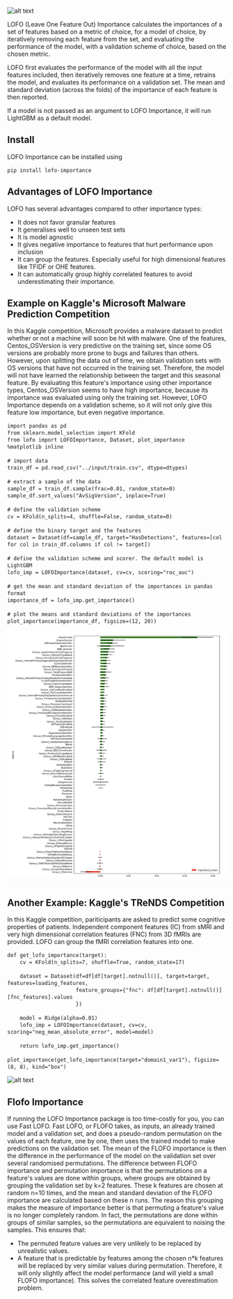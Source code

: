 ![alt text](docs/lofo_logo.png?raw=true "Title")

LOFO (Leave One Feature Out) Importance calculates the importances of a set of features based on a metric of choice, for a model of choice, by iteratively removing each feature from the set, and evaluating the performance of the model, with a validation scheme of choice, based on the chosen metric.

LOFO first evaluates the performance of the model with all the input features included, then iteratively removes one feature at a time, retrains the model, and evaluates its performance on a validation set. The mean and standard deviation (across the folds) of the importance of each feature is then reported.

If a model is not passed as an argument to LOFO Importance, it will run LightGBM as a default model.

## Install
LOFO Importance can be installed using
```
pip install lofo-importance
```

## Advantages of LOFO Importance 
LOFO has several advantages compared to other importance types:
* It does not favor granular features
* It generalises well to unseen test sets
* It is model agnostic
* It gives negative importance to features that hurt performance upon inclusion
* It can group the features. Especially useful for high dimensional features like TFIDF or OHE features.
* It can automatically group highly correlated features to avoid underestimating their importance.

## Example on Kaggle's Microsoft Malware Prediction Competition
In this Kaggle competition, Microsoft provides a malware dataset to predict whether or not a machine will soon be hit with malware. One of the features, Centos_OSVersion is very predictive on the training set, since some OS versions are probably more prone to bugs and failures than others. However, upon splitting the data out of time, we obtain validation sets with OS versions that have not occurred in the training set. Therefore, the model will not have learned the relationship between the target and this seasonal feature. By evaluating this feature's importance using other importance types, Centos_OSVersion seems to have high importance, because its importance was evaluated using only the training set. However, LOFO Importance depends on a validation scheme, so it will not only give this feature low importance, but even negative importance.

```
import pandas as pd
from sklearn.model_selection import KFold
from lofo import LOFOImportance, Dataset, plot_importance
%matplotlib inline

# import data
train_df = pd.read_csv("../input/train.csv", dtype=dtypes)

# extract a sample of the data
sample_df = train_df.sample(frac=0.01, random_state=0)
sample_df.sort_values("AvSigVersion", inplace=True)

# define the validation scheme
cv = KFold(n_splits=4, shuffle=False, random_state=0)

# define the binary target and the features
dataset = Dataset(df=sample_df, target="HasDetections", features=[col for col in train_df.columns if col != target])

# define the validation scheme and scorer. The default model is LightGBM
lofo_imp = LOFOImportance(dataset, cv=cv, scoring="roc_auc")

# get the mean and standard deviation of the importances in pandas format
importance_df = lofo_imp.get_importance()

# plot the means and standard deviations of the importances
plot_importance(importance_df, figsize=(12, 20))
```
![alt text](docs/plot_importance.png?raw=true "Title")


## Another Example: Kaggle's TReNDS Competition
In this Kaggle competition, pariticipants are asked to predict some cognitive properties of patients.
Independent component features (IC) from sMRI and very high dimensional correlation features (FNC) from 3D fMRIs are provided.
LOFO can group the fMRI correlation features into one.

```
def get_lofo_importance(target):
    cv = KFold(n_splits=7, shuffle=True, random_state=17)

    dataset = Dataset(df=df[df[target].notnull()], target=target, features=loading_features,
                      feature_groups={"fnc": df[df[target].notnull()][fnc_features].values
                      })

    model = Ridge(alpha=0.01)
    lofo_imp = LOFOImportance(dataset, cv=cv, scoring="neg_mean_absolute_error", model=model)

    return lofo_imp.get_importance()

plot_importance(get_lofo_importance(target="domain1_var1"), figsize=(8, 8), kind="box")
```
![alt text](docs/plot_importance_box.png?raw=true "Title")

## Flofo Importance

If running the LOFO Importance package is too time-costly for you, you can use Fast LOFO. Fast LOFO, or FLOFO takes, as inputs, an already trained model and a validation set, and does a pseudo-random permutation on the values of each feature, one by one, then uses the trained model to make predictions on the validation set. The mean of the FLOFO importance is then the difference in the performance of the model on the validation set over several randomised permutations.
The difference between FLOFO importance and permutation importance is that the permutations on a feature's values are done within groups, where groups are obtained by grouping the validation set by k=2 features. These k features are chosen at random n=10 times, and the mean and standard deviation of the FLOFO importance are calculated based on these n runs.
The reason this grouping makes the measure of importance better is that permuting a feature's value is no longer completely random. In fact, the permutations are done within groups of similar samples, so the permutations are equivalent to noising the samples. This ensures that:
* The permuted feature values are very unlikely to be replaced by unrealistic values.
* A feature that is predictable by features among the chosen n*k features will be replaced by very similar values during permutation. Therefore, it will only slightly affect the model performance (and will yield a small FLOFO importance). This solves the correlated feature overestimation problem.


